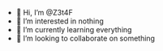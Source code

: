 - 👋 Hi, I’m @Z3t4F
- 👀 I’m interested in nothing
- 🌱 I’m currently learning everything
- 💞️ I’m looking to collaborate on something

<!---
Z3t4F/Z3t4F is a ✨ special ✨ repository because its `README.md` (this file) appears on your GitHub profile.
You can click the Preview link to take a look at your changes.
--->
